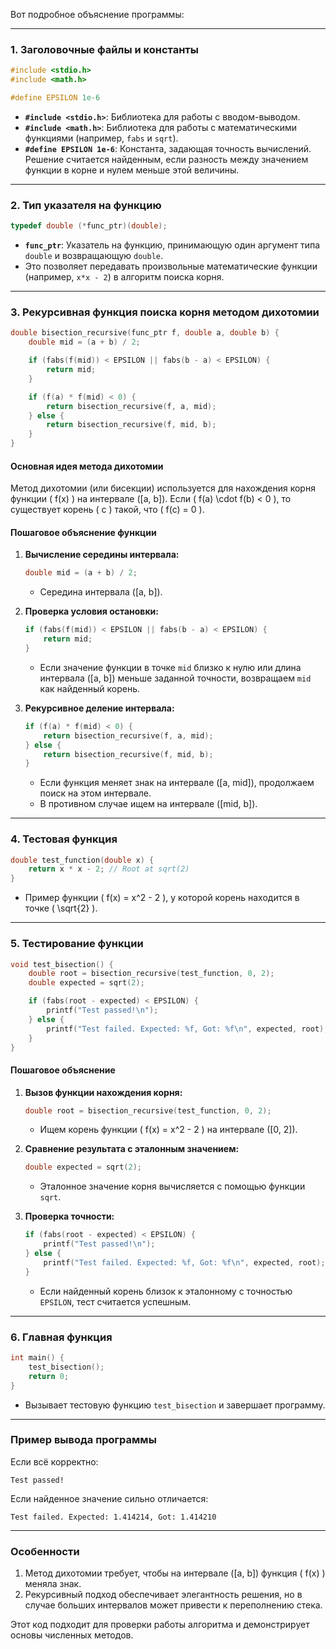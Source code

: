 Вот подробное объяснение программы:

---

### **1. Заголовочные файлы и константы**
```c
#include <stdio.h>
#include <math.h>

#define EPSILON 1e-6
```
- **`#include <stdio.h>`**: Библиотека для работы с вводом-выводом.
- **`#include <math.h>`**: Библиотека для работы с математическими функциями (например, `fabs` и `sqrt`).
- **`#define EPSILON 1e-6`**: Константа, задающая точность вычислений. Решение считается найденным, если разность между значением функции в корне и нулем меньше этой величины.

---

### **2. Тип указателя на функцию**
```c
typedef double (*func_ptr)(double);
```
- **`func_ptr`**: Указатель на функцию, принимающую один аргумент типа `double` и возвращающую `double`.
- Это позволяет передавать произвольные математические функции (например, `x*x - 2`) в алгоритм поиска корня.

---

### **3. Рекурсивная функция поиска корня методом дихотомии**
```c
double bisection_recursive(func_ptr f, double a, double b) {
    double mid = (a + b) / 2;

    if (fabs(f(mid)) < EPSILON || fabs(b - a) < EPSILON) {
        return mid;
    }

    if (f(a) * f(mid) < 0) {
        return bisection_recursive(f, a, mid);
    } else {
        return bisection_recursive(f, mid, b);
    }
}
```

#### **Основная идея метода дихотомии**
Метод дихотомии (или бисекции) используется для нахождения корня функции \( f(x) \) на интервале \([a, b]\). Если \( f(a) \cdot f(b) < 0 \), то существует корень \( c \) такой, что \( f(c) = 0 \).

#### **Пошаговое объяснение функции**
1. **Вычисление середины интервала:**
   ```c
   double mid = (a + b) / 2;
   ```
   - Середина интервала \([a, b]\).

2. **Проверка условия остановки:**
   ```c
   if (fabs(f(mid)) < EPSILON || fabs(b - a) < EPSILON) {
       return mid;
   }
   ```
   - Если значение функции в точке `mid` близко к нулю или длина интервала \([a, b]\) меньше заданной точности, возвращаем `mid` как найденный корень.

3. **Рекурсивное деление интервала:**
   ```c
   if (f(a) * f(mid) < 0) {
       return bisection_recursive(f, a, mid);
   } else {
       return bisection_recursive(f, mid, b);
   }
   ```
   - Если функция меняет знак на интервале \([a, mid]\), продолжаем поиск на этом интервале.
   - В противном случае ищем на интервале \([mid, b]\).

---

### **4. Тестовая функция**
```c
double test_function(double x) {
    return x * x - 2; // Root at sqrt(2)
}
```
- Пример функции \( f(x) = x^2 - 2 \), у которой корень находится в точке \( \sqrt{2} \).

---

### **5. Тестирование функции**
```c
void test_bisection() {
    double root = bisection_recursive(test_function, 0, 2);
    double expected = sqrt(2);

    if (fabs(root - expected) < EPSILON) {
        printf("Test passed!\n");
    } else {
        printf("Test failed. Expected: %f, Got: %f\n", expected, root);
    }
}
```

#### **Пошаговое объяснение**
1. **Вызов функции нахождения корня:**
   ```c
   double root = bisection_recursive(test_function, 0, 2);
   ```
   - Ищем корень функции \( f(x) = x^2 - 2 \) на интервале \([0, 2]\).

2. **Сравнение результата с эталонным значением:**
   ```c
   double expected = sqrt(2);
   ```
   - Эталонное значение корня вычисляется с помощью функции `sqrt`.

3. **Проверка точности:**
   ```c
   if (fabs(root - expected) < EPSILON) {
       printf("Test passed!\n");
   } else {
       printf("Test failed. Expected: %f, Got: %f\n", expected, root);
   }
   ```
   - Если найденный корень близок к эталонному с точностью `EPSILON`, тест считается успешным.

---

### **6. Главная функция**
```c
int main() {
    test_bisection();
    return 0;
}
```
- Вызывает тестовую функцию `test_bisection` и завершает программу.

---

### **Пример вывода программы**
Если всё корректно:
```
Test passed!
```

Если найденное значение сильно отличается:
```
Test failed. Expected: 1.414214, Got: 1.414210
```

---

### **Особенности**
1. Метод дихотомии требует, чтобы на интервале \([a, b]\) функция \( f(x) \) меняла знак.
2. Рекурсивный подход обеспечивает элегантность решения, но в случае больших интервалов может привести к переполнению стека.

Этот код подходит для проверки работы алгоритма и демонстрирует основы численных методов.